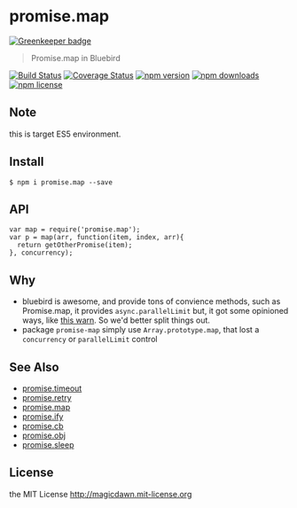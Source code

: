 # promise.map

[![Greenkeeper badge](https://badges.greenkeeper.io/magicdawn/promise.map.svg)](https://greenkeeper.io/)
> Promise.map in Bluebird

[![Build Status](https://img.shields.io/travis/magicdawn/promise.map.svg?style=flat-square)](https://travis-ci.org/magicdawn/promise.map)
[![Coverage Status](https://img.shields.io/coveralls/magicdawn/promise.map.svg?style=flat-square)](https://coveralls.io/github/magicdawn/promise.map?branch=master)
[![npm version](https://img.shields.io/npm/v/promise.map.svg?style=flat-square)](https://www.npmjs.com/package/promise.map)
[![npm downloads](https://img.shields.io/npm/dm/promise.map.svg?style=flat-square)](https://www.npmjs.com/package/promise.map)
[![npm license](https://img.shields.io/npm/l/promise.map.svg?style=flat-square)](http://magicdawn.mit-license.org)

## Note
this is target ES5 environment.

## Install
```
$ npm i promise.map --save
```

## API

```
var map = require('promise.map');
var p = map(arr, function(item, index, arr){
  return getOtherPromise(item);
}, concurrency);
```

## Why

- bluebird is awesome, and provide tons of convience methods, such as Promise.map, it provides `async.parallelLimit`
  but, it got some opinioned ways, like [this warn](https://github.com/petkaantonov/bluebird/issues/508#issuecomment-193173681).
  So we'd better split things out.
- package `promise-map` simply use `Array.prototype.map`, that lost a `concurrency` or `parallelLimit` control

## See Also

- [promise.timeout](https://github.com/magicdawn/promise.timeout)
- [promise.retry](https://github.com/magicdawn/promise.retry)
- [promise.map](https://github.com/magicdawn/promise.map)
- [promise.ify](https://github.com/magicdawn/promise.ify)
- [promise.cb](https://github.com/magicdawn/promise.cb)
- [promise.obj](https://github.com/magicdawn/promise.obj)
- [promise.sleep](https://github.com/magicdawn/promise.sleep)

## License

the MIT License http://magicdawn.mit-license.org